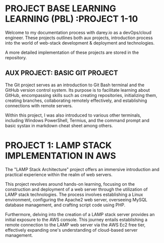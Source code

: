 # PROJECT BASE LEARNING LEARNING (PBL) :PROJECT 1-10

 Welcome to my documentation process with darey.io as a devOps/cloud engineer. These projects outlines both aux projects, introduction process into the world of web-stack development & deployment and technologies. 
 
 A more detailed implementation of these projects are stored in the repository.


 ## AUX PROJECT: BASIC GIT PROJECT
 The Git project serves as an introduction to Git Bash terminal and the GitHub version control system. Its purpose is to facilitate learning about GitHub, encompassing skills such as creating repositories, initializing them, creating branches, collaborating remotely effectively, and establishing connections with remote servers.
 
 Within this project, I was also introduced to various other terminals, including Windows PowerShell, Termius, and the command prompt and basic systax in markdown cheat sheet among others.
    
    
# PROJECT 1: LAMP STACK IMPLEMENTATION IN AWS
The "LAMP Stack Architecture" project offers an immersive introduction and practical experience within the realm of web servers.

This project revolves around hands-on learning, focusing on the construction and deployment of a web server through the utilization of LAMP stack technologies. The process involves establishing a Linux environment, configuring the Apache2 web server, overseeing MySQL database management, and crafting script code using PHP.

Furthermore, delving into the creation of a LAMP stack server provides an initial exposure to the AWS console. This journey entails establishing a remote connection to the LAMP web server via the AWS Ec2 free tier, effectively expanding one's understanding of cloud-based server management.


 
